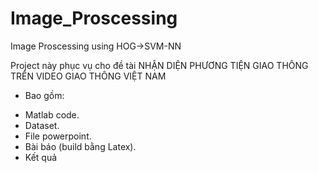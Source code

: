 # Image_Proscessing
Image Proscessing using HOG->SVM-NN

Project này phục vụ cho đề tài NHẬN DIỆN PHƯƠNG TIỆN GIAO THÔNG TRÊN VIDEO GIAO THÔNG VIỆT NAM
* Bao gồm:
- Matlab code.
- Dataset.
- File powerpoint.
- Bài báo (build bằng Latex).
- Kết quả
